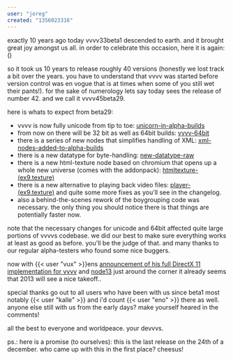 ```yaml
---
user: "joreg"
created: "1356023316"
---
```


exactly 10 years ago today vvvv33beta1 descended to earth. and it brought great joy amongst us all. in order to celebrate this occasion, here it is again: ()

so it took us 10 years to release roughly 40 versions (honestly we lost track a bit over the years. you have to understand that vvvv was started before version control was en vogue that is at times when some of you still wet their pants!). for the sake of numerology lets say today sees the release of number 42. and we call it vvvv45beta29.

here is whats to expect from beta29:
* vvvv is now fully unicode from tip to toe: [unicorn-in-alpha-builds](/blog/2012/unicorn-in-alpha-builds)
* from now on there will be 32 bit as well as 64bit builds: [vvvv-64bit](/blog/2012/vvvv-64bit)
* there is a series of new nodes that simplifies handling of XML: [xml-nodes-added-to-alpha-builds](/blog/2012/xml-nodes-added-to-alpha-builds)
* there is a new datatype for byte-handling: [new-datatype-raw](/blog/2012/new-datatype-raw)
* there is a new html-texture node based on chromium that opens up a whole new universe (comes with the addonpack): [htmltexture-(ex9.texture)](/blog/2012/htmltexture-(ex9.texture))
* there is a new alternative to playing back video files: [player-(ex9.texture)](/blog/2012/player-(ex9.texture))
and quite some more fixes as you'll see in the changelog.
* also a behind-the-scenes rework of the boygrouping code was necessary. the only thing you should notice there is that things are potentially faster now. 

note that the necessary changes for unicode and 64bit affected quite large portions of vvvvs codebase. we did our best to make sure everything works at least as good as before. you'll be the judge of that. and many thanks to our regular alpha-testers who found some nice buggers. 

now with {{< user "vux" >}}ens [announcement of his full DirectX 11 implementation for vvvv](/blog/2012/everything-you-know) and [node13](http://node13.vvvv.org) just around the corner it already seems that 2013 will see a nice takeoff..

special thanks go out to all users who have been with us since beta1 most notably {{< user "kalle" >}} and i'd count {{< user "eno" >}} there as well. anyone else still with us from the early days? make yourself heared in the comments!

all the best to everyone and worldpeace.
your devvvs.

ps.: here is a promise (to ourselves): this is the last release on the 24th of a december. who came up with this in the first place? cheesus!
